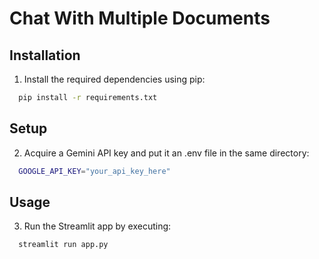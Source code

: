 
# Chat With Multiple Documents


## Installation

1. Install the required dependencies using pip:

```bash
  pip install -r requirements.txt
```

## Setup

2. Acquire a Gemini API key and put it an .env file in the same directory:

```bash
  GOOGLE_API_KEY="your_api_key_here"
```

## Usage

3. Run the Streamlit app by executing:

```bash
  streamlit run app.py
```